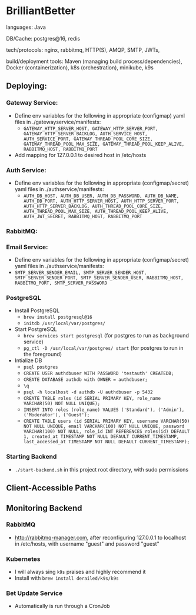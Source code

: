 # BrilliantBetter

languages: Java

DB/Cache: postgres@16, redis

tech/protocols: nginx, rabbitmq, HTTP(S), AMQP, SMTP, JWTs, 

build/deployment tools: Maven (managing build process/dependencies), Docker (containerization), k8s (orchestration), minikube, k9s


## Deploying:

### Gateway Service:
- Define env variables for the following in appropriate (configmap) yaml files in ./gatewayservice/manifests:
  - `GATEWAY_HTTP_SERVER_HOST, GATEWAY_HTTP_SERVER_PORT, GATEWAY_HTTP_SERVER_BACKLOG, AUTH_SERVICE_HOST, AUTH_SERVICE_PORT, GATEWAY_THREAD_POOL_CORE_SIZE, GATEWAY_THREAD_POOL_MAX_SIZE, GATEWAY_THREAD_POOL_KEEP_ALIVE, RABBITMQ_HOST, RABBITMQ_PORT`
- Add mapping for 127.0.0.1 to desired host in /etc/hosts


### Auth Service:
- Define env variables for the following in appropriate (configmap/secret) yaml files in ./authservice/manifests:
  - `AUTH_DB_HOST, AUTH_DB_USER, AUTH_DB_PASSWORD, AUTH_DB_NAME, AUTH_DB_PORT, AUTH_HTTP_SERVER_HOST, AUTH_HTTP_SERVER_PORT, AUTH_HTTP_SERVER_BACKLOG, AUTH_THREAD_POOL_CORE_SIZE, AUTH_THREAD_POOL_MAX_SIZE, AUTH_THREAD_POOL_KEEP_ALIVE, AUTH_JWT_SECRET, RABBITMQ_HOST, RABBITMQ_PORT`

### RabbitMQ:

### Email Service:
 - Define env variables for the following in appropriate (configmap/secret) yaml files in ./authservice/manifests:
  - `SMTP_SERVER_SENDER_EMAIL, SMTP_SERVER_SENDER_HOST, SMTP_SERVER_SENDER_PORT, SMTP_SERVER_SENDER_USER, RABBITMQ_HOST, RABBITMQ_PORT, SMTP_SERVER_PASSWORD`


### PostgreSQL
- Install PostgreSQL
    - `brew install postgresql@16`
    - `initdb /usr/local/var/postgres/`
- Start PostgreSQL
    - `brew services start postgresql` (for postgres to run as background service)
    - `pg_ctl -D /usr/local/var/postgres/ start` (for postgres to run in the foreground)
- Intialize DB
    - `psql postgres` 
    - `CREATE USER authdbuser WITH PASSWORD 'testauth' CREATEDB;`
    - `CREATE DATABASE authdb with OWNER = authdbuser;`
    - `\q`
    - `psql -h localhost -d authdb -U authdbuser -p 5432`
    - `CREATE TABLE roles (id SERIAL PRIMARY KEY, role_name VARCHAR(50) NOT NULL UNIQUE);`
    - `INSERT INTO roles (role_name) VALUES ('Standard'), ('Admin'), ('Moderator'), ('Guest');`
    - `CREATE TABLE users (id SERIAL PRIMARY KEY, username VARCHAR(50) NOT NULL UNIQUE, email VARCHAR(100) NOT NULL UNIQUE, password VARCHAR(100) NOT NULL, role_id INT REFERENCES roles(id) DEFAULT 1, created_at TIMESTAMP NOT NULL DEFAULT CURRENT_TIMESTAMP, last_accessed_at TIMESTAMP NOT NULL DEFAULT CURRENT_TIMESTAMP);`


### Starting Backend
- `./start-backend.sh` in this project root directory, with sudo permissions

## Client-Accessible Paths


## Monitoring Backend
### RabbitMQ
- http://rabbitmq-manager.com, after reconfiguring 127.0.0.1 to localhost in /etc/hosts, with username "guest" and password "guest"

### Kubernetes
- I will always sing `k9s` praises and highly recommend it
- Install with `brew install derailed/k9s/k9s`

### Bet Update Service
 - Automatically is run through a CronJob